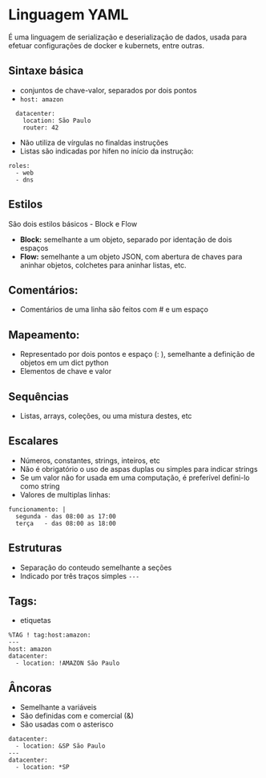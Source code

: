 # Linguagem YAML
É uma linguagem de serialização e deserialização de dados, usada para efetuar configurações de docker e kubernets, entre outras.

## Sintaxe básica
* conjuntos de chave-valor, separados por dois pontos
* `host: amazon`
```
  datacenter:
    location: São Paulo
    router: 42
```
* Não utiliza de vírgulas no finaldas instruções
* Listas são indicadas por hifen no início da instrução:
```
roles:
  - web
  - dns
```

## Estilos
São dois estilos básicos - Block e Flow
* **Block:** semelhante a um objeto, separado por identação de dois espaços
* **Flow:** semelhante a um objeto JSON, com abertura de chaves para aninhar objetos, colchetes para aninhar listas, etc.

## Comentários:
* Comentários de uma linha são feitos com # e um espaço

## Mapeamento: 
* Representado por dois pontos e espaço (: ), semelhante a definição de objetos em um dict python
* Elementos de chave e valor

## Sequências
* Listas, arrays, coleções, ou uma mistura destes, etc

## Escalares
* Números, constantes, strings, inteiros, etc
* Não é obrigatório o uso de aspas duplas ou simples para indicar strings
* Se um valor não for usada em uma computação, é preferível defini-lo como string
* Valores de multiplas linhas:
```
funcionamento: |
  segunda - das 08:00 as 17:00
  terça   - das 08:00 as 18:00
````

## Estruturas
* Separação do conteudo semelhante a seções
* Indicado por três traços simples `---`

## Tags:
* etiquetas
```
%TAG ! tag:host:amazon:
---
host: amazon
datacenter:
  - location: !AMAZON São Paulo
```

## Âncoras
* Semelhante a variáveis
* São definidas com e comercial (&)
* São usadas com o asterisco
```
datacenter:
  - location: &SP São Paulo
---
datacenter:
  - location: *SP
```
